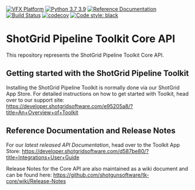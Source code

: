 [![VFX Platform](https://img.shields.io/badge/vfxplatform-2020%20%7C%202022-yellow.svg)](http://www.vfxplatform.com/)
[![Python 3.7 3.9](https://img.shields.io/badge/python-3.7%20%7C%203.9-blue.svg)](https://www.python.org/)
[![Reference Documentation](http://img.shields.io/badge/doc-reference-blue.svg)](http://developer.shotgridsoftware.com/tk-core)
[![Build Status](https://dev.azure.com/shotgun-ecosystem/Toolkit/_apis/build/status/shotgunsoftware.tk-core?branchName=master)](https://dev.azure.com/shotgun-ecosystem/Toolkit/_build/latest?definitionId=38&branchName=master)
[![codecov](https://codecov.io/gh/shotgunsoftware/tk-core/branch/master/graph/badge.svg)](https://codecov.io/gh/shotgunsoftware/tk-core)
[![Code style: black](https://img.shields.io/badge/code%20style-black-000000.svg)](https://github.com/psf/black)


# ShotGrid Pipeline Toolkit Core API

This repository represents the ShotGrid Pipeline Toolkit Core API.

## Getting started with the ShotGrid Pipeline Toolkit

Installing the ShotGrid Pipeline Toolkit is normally done via our
ShotGrid App Store. For detailed instructions on how to get started
with Toolkit, head over to our support site:
https://developer.shotgridsoftware.com/e95205a8/?title=An+Overview+of+Toolkit

## Reference Documentation and Release Notes

For our *latest released API Documentation*, head over to the Toolkit App Store:
https://developer.shotgridsoftware.com/d587be80/?title=Integrations+User+Guide

Release Notes for the Core API are also maintained as a wiki document
and can be found here: https://github.com/shotgunsoftware/tk-core/wiki/Release-Notes

